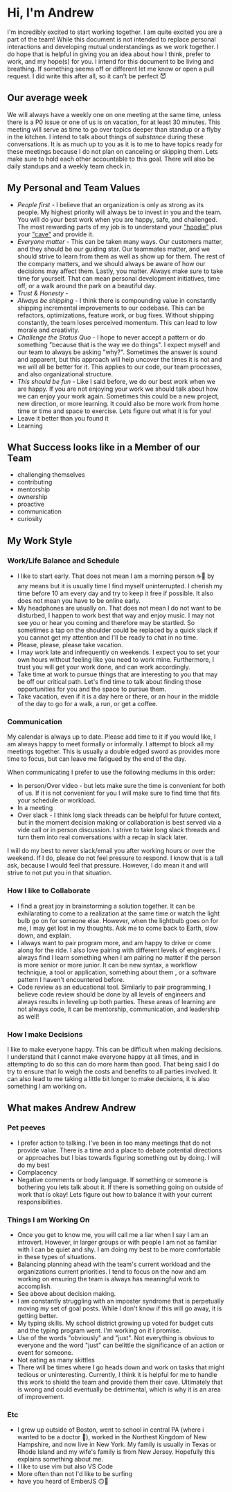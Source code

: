 # Hi, I'm Andrew

I'm incredibly excited to start working together. I am quite excited you are a part of the team! While this document is not intended to replace personal interactions and developing mutual understandings as we work together. I do hope that is helpful in giving you an idea about how I think, prefer to work, and my hope(s) for you. I intend for this document to be living and breathing. If something seems off or different let me know or open a pull request. I did write this after all, so it can't be perfect 😈

## Our average week

We will always have a weekly one on one meeting at the same time, unless there is a P0 issue or one of us is on vacation, for at least 30 minutes. This meeting will serve as time to go over topics deeper than standup or a flyby in the kitchen. I intend to talk about things of _substance_ during these conversations. It is as much up to you as it is to me to have topics ready for these meetings because I do not plan on canceling or skipping them. Lets make sure to hold each other accountable to this goal. There will also be daily standups and a weekly team check in.

## My Personal and Team Values

- _People first_ - I believe that an organization is only as strong as its people. My highest priority will always be to invest in you and the team. You will do your best work when you are happy, safe, and challenged. The most rewarding parts of my job is to understand your ["hoodie"](https://randsinrepose.com/archives/managing-nerds/) plus your ["cave"](https://randsinrepose.com/archives/a-nerd-in-a-cave/) and provide it.
- _Everyone matter_ - This can be taken many ways. Our customers matter, and they should be our guiding star. Our teammates matter, and we should strive to learn from them as well as show up for them. The rest of the company matters, and we should always be aware of how our decisions may affect them. Lastly, you matter. Always make sure to take time for yourself. That can mean personal development initiatives, time off, or a walk around the park on a beautiful day.
- _Trust & Honesty_ -
- _Always be shipping_ - I think there is compounding value in constantly shipping incremental improvements to our codebase. This can be refactors, optimizations, feature work, or bug fixes. Without shipping constantly, the team loses perceived momentum. This can lead to low morale and creativity.
- _Challenge the Status Quo_ - I hope to never accept a pattern or do something "because that is the way we do things". I expect myself and our team to always be asking "why?". Sometimes the answer is sound and apparent, but this approach will help uncover the times it is not and we will all be better for it. This applies to our code, our team processes, and also organizational structure.
- _This should be fun_ - Like I said before, we do our best work when we are happy. If you are not enjoying your work we should talk about how we can enjoy your work again. Sometimes this could be a new project, new direction, or more learning. It could also be more work from home time or time and space to exercise. Lets figure out what it is for you!
- Leave it better than you found it
- Learning

## What Success looks like in a Member of our Team

- challenging themselves
- contributing
- mentorship
- ownership
- proactive
- communication
- curiosity

## My Work Style

### Work/Life Balance and Schedule

- I like to start early. That does not mean I am a morning person ☕️🥱 by any means but it is usually time I find myself uninterrupted. I cherish my time before 10 am every day and try to keep it free if possible. It also does not mean you have to be online early.
- My headphones are usually on. That does not mean I do not want to be disturbed, I happen to work best that way and enjoy music. I may not see you or hear you coming and therefore may be startled. So sometimes a tap on the shoulder could be replaced by a quick slack if you cannot get my attention and I'll be ready to chat in no time.
- Please, please, please take vacation.
- I may work late and infrequently on weekends. I expect you to set your own hours without feeling like you need to work mine. Furthermore, I trust you will get your work done, and can work accordingly.
- Take time at work to pursue things that are interesting to you that may be off our critical path. Let's find time to talk about finding those opportunities for you and the space to pursue them.
- Take vacation, even if it is a day here or there, or an hour in the middle of the day to go for a walk, a run, or get a coffee.

### Communication

My calendar is always up to date. Please add time to it if you would like, I am always happy to meet formally or informally. I attempt to block all my meetings together. This is usually a double edged sword as provides more time to focus, but can leave me fatigued by the end of the day.

When communicating I prefer to use the following mediums in this order:

- In person/Over video - but lets make sure the time is convenient for both of us. If it is not convenient for you I will make sure to find time that fits your schedule or workload.
- In a meeting
- Over slack - I think long slack threads can be helpful for future context, but in the moment decision making or collaboration is best served via a vide call or in person discussion. I strive to take long slack threads and turn them into real conversations with a recap in slack later.

I will do my best to never slack/email you after working hours or over the weekend. If I do, please do not feel pressure to respond. I know that is a tall ask, because I would feel that pressure. However, I do mean it and will strive to not put you in that situation.

### How I like to Collaborate

- I find a great joy in brainstorming a solution together. It can be exhilarating to come to a realization at the same time or watch the light bulb go on for someone else. However, when the lightbulb goes on for me, I may get lost in my thoughts. Ask me to come back to Earth, slow down, and explain.
- I always want to pair program more, and am happy to drive or come along for the ride. I also love pairing with different levels of engineers. I always find I learn something when I am pairing no matter if the person is more senior or more junior. It can be new syntax, a workflow technique, a tool or application, something about them , or a software pattern I haven't encountered before.
- Code review as an educational tool. Similarly to pair programming, I believe code review should be done by all levels of engineers and always results in leveling up both parties. These areas of learning are not always code, it can be mentorship, communication, and leadership as well!

### How I make Decisions

I like to make everyone happy. This can be difficult when making decisions. I understand that I cannot make everyone happy at all times, and in attempting to do so this can do more harm than good. That being said I do try to ensure that Io weigh the costs and benefits to all parties involved. It can also lead to me taking a little bit longer to make decisions, it is also something I am working on.

## What makes Andrew Andrew

### Pet peeves

- I prefer action to talking. I've been in too many meetings that do not provide value. There is a time and a place to debate potential directions or approaches but I bias towards figuring something out by doing. I will do my best
- Complacency
- Negative comments or body language. If something or someone is bothering you lets talk about it. If there is something going on outside of work that is okay! Lets figure out how to balance it with your current responsibilities.

### Things I am Working On

- Once you get to know me, you will call me a liar when I say I am an introvert. However, in larger groups or with people I am not as familiar with I can be quiet and shy. I am doing my best to be more comfortable in these types of situations.
- Balancing planning ahead with the team's current workload and the organizations current priorities. I tend to focus on the now and am working on ensuring the team is always has meaningful work to accomplish.
- See above about decision making.
- I am constantly struggling with an imposter syndrome that is perpetually moving my set of goal posts. While I don't know if this will go away, it is getting better.
- My typing skills. My school district growing up voted for budget cuts and the typing program went. I'm working on it I promise.
- Use of the words "obviously" and "just". Not everything is obvious to everyone and the word "just" can belittle the significance of an action or event for someone.
- Not eating as many skittles
- There will be times where I go heads down and work on tasks that might tedious or uninteresting. Currently, I think it is helpful for me to handle this work to shield the team and provide them their cave. Ultimately that is wrong and could eventually be detrimental, which is why it is an area of improvement.

### Etc

- I grew up outside of Boston, went to school in central PA (where i wanted to be a doctor 😬), worked in the Northest Kingdom of New Hampshire, and now live in New York. My family is usually in Texas or Rhode Island and my wife's family is from New Jersey. Hopefully this explains something about me.
- I like to use vim but also VS Code
- More often than not I'd like to be surfing
- have you heard of EmberJS 🙃🐹

